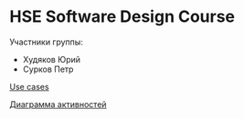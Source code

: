 # HSE Software Design Course

Участники группы:
* Худяков Юрий
* Сурков Петр

[Use cases](https://drive.google.com/file/d/1R6wHN5YFBoMStj2bwGbHyOweykOdo4IA/view?usp=sharing)

[Диаграмма активностей](https://drive.google.com/file/d/1-0JHAT2vQngWdWRDMIUrAsjop2Kfc6rr/view?usp=sharing)